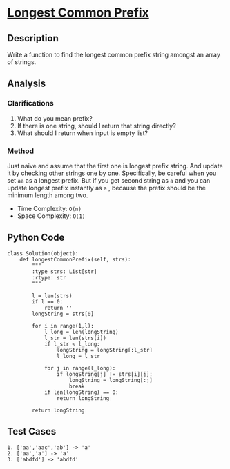 # [Longest Common Prefix](https://leetcode.com/problems/longest-common-prefix/)

## Description
Write a function to find the longest common prefix string amongst an array of strings.
## Analysis
### Clarifications
1. What do you mean prefix?
2. If there is one string, should I return that string directly?
3. What should I return when input is empty list?

### Method
Just naive and assume that the first one is longest prefix string. And update it by checking other strings one by one. Specifically, be careful when you set `aa` as a longest prefix. But if you get second string as `a` and you can update longest prefix instantly as `a` , because the prefix should be the minimum length among two.

* Time Complexity: `O(n)`
* Space Complexity: `O(1)`

## Python Code
~~~
class Solution(object):
    def longestCommonPrefix(self, strs):
        """
        :type strs: List[str]
        :rtype: str
        """
        
        l = len(strs)
        if l == 0:
            return ''
        longString = strs[0]
        
        for i in range(1,l):
            l_long = len(longString)
            l_str = len(strs[i])
            if l_str < l_long:
                longString = longString[:l_str]
                l_long = l_str
            
            for j in range(l_long):
                if longString[j] != strs[i][j]:
                    longString = longString[:j]
                    break
            if len(longString) == 0:
                return longString
        
        return longString
~~~
## Test Cases
~~~
1. ['aa','aac','ab'] -> 'a'
2. ['aa','a'] -> 'a'
3. ['abdfd'] -> 'abdfd'
~~~